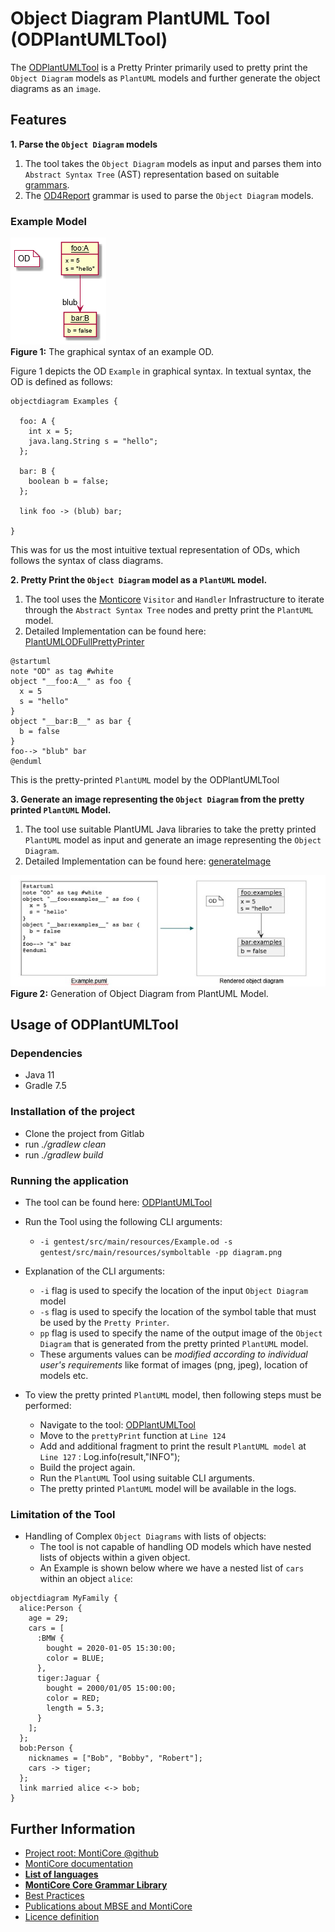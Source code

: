 # Object Diagram PlantUML Tool (ODPlantUMLTool)

The [ODPlantUMLTool](src/main/java/de/monticore/ODPlantUMLTool.java) is a Pretty Printer primarily used to pretty print the `Object Diagram` models as `PlantUML` models and further generate the object diagrams as an `image`.

## Features

**1. Parse the `Object Diagram` models**
1. The tool takes the `Object Diagram` models as input and parses them into `Abstract Syntax Tree` (AST) representation based on suitable [grammars](src/main/grammars).
2. The [OD4Report](src/main/grammars) grammar is used to parse the `Object Diagram` models.

### Example Model

![*Figure 1:* The graphical syntax of an example OD.](doc/pics/Example.png)
<br><b>Figure 1:</b> The graphical syntax of an example OD.


Figure 1 depicts the OD ```Example``` in graphical syntax. In textual syntax, the OD is defined as
follows:

``` 
objectdiagram Examples {

  foo: A {
    int x = 5;
    java.lang.String s = "hello";
  };

  bar: B {
    boolean b = false;
  };

  link foo -> (blub) bar;

}
```

This was for us the most intuitive textual representation of ODs, which follows the syntax of class
diagrams.


**2. Pretty Print the `Object Diagram` model as a `PlantUML` model.**
1. The tool uses the [Monticore](https://monticore.github.io/monticore/) `Visitor` and `Handler` Infrastructure to iterate through the `Abstract Syntax Tree` nodes and pretty print the `PlantUML` model.
2. Detailed Implementation can be found here: [PlantUMLODFullPrettyPrinter](src/main/java/de/monticore/PlantUMLODFullPrettyPrinter.java)

``` 
@startuml
note "OD" as tag #white
object "__foo:A__" as foo {
  x = 5 
  s = "hello"
}
object "__bar:B__" as bar {
  b = false 
}
foo--> "blub" bar
@enduml
```


This is the pretty-printed `PlantUML` model by the ODPlantUMLTool    

**3. Generate an image representing the `Object Diagram` from the pretty printed `PlantUML` Model.**
1. The tool use suitable PlantUML Java libraries to take the pretty printed `PlantUML` model as input and generate an image representing the `Object Diagram`.
2. Detailed Implementation can be found here: [generateImage](src/main/java/de/monticore/ODPlantUMLTool.java) 


![*Figure 2:* Generation of Object Diagram from PlantUML Model.](doc/pics/Generate.png)
<br><b>Figure 2:</b> Generation of Object Diagram from PlantUML Model.

## Usage of ODPlantUMLTool

### Dependencies 
* Java 11
* Gradle 7.5

### Installation of the project
* Clone the project from Gitlab
* run *./gradlew clean*
* run *./gradlew build*

### Running the application

* The tool can be found here: [ODPlantUMLTool](src/main/java/de/monticore/ODPlantUMLTool.java)


* Run the Tool using the following CLI arguments:
  * ``` -i gentest/src/main/resources/Example.od -s gentest/src/main/resources/symboltable -pp diagram.png ```


* Explanation of the CLI arguments:
    * ``` -i ``` flag is used to specify the location of the input `Object Diagram` model
    * ``` -s ``` flag is used to specify the location of the symbol table that must be used by the `Pretty Printer`.
    * ``` pp ``` flag is used to specify the name of the output image of the `Object Diagram` that is generated from the pretty printed `PlantUML` model.
    * These arguments values can be *modified according to individual user's requirements* like format of images (png, jpeg), location of models etc.


* To view the pretty printed `PlantUML` model, then following steps must be performed: 
    * Navigate to the tool: [ODPlantUMLTool](src/main/java/de/monticore/ODPlantUMLTool.java)
    * Move to the `prettyPrint` function at `Line 124`
    * Add and additional fragment to print the result `PlantUML model` at `Line 127` : Log.info(result,"INFO");
    * Build the project again.
    * Run the `PlantUML` Tool using suitable CLI arguments.
    * The pretty printed `PlantUML` model will be available in the logs.

### Limitation of the Tool
* Handling of Complex `Object Diagrams` with lists of objects:
  * The tool is not capable of handling OD models which have nested lists of objects within a given object.
  * An Example is shown below where we have a nested list of `cars` within an object `alice`:

``` 
objectdiagram MyFamily {
  alice:Person {
    age = 29;
    cars = [
      :BMW {
        bought = 2020-01-05 15:30:00;
        color = BLUE;
      },
      tiger:Jaguar {
        bought = 2000/01/05 15:00:00;
        color = RED;
        length = 5.3;
      }
    ];
  };
  bob:Person {
    nicknames = ["Bob", "Bobby", "Robert"];
    cars -> tiger;
  };
  link married alice <-> bob;
}
```


## Further Information

* [Project root: MontiCore @github](https://github.com/MontiCore/monticore)
* [MontiCore documentation](http://www.monticore.de/)
* [**List of languages**](https://github.com/MontiCore/monticore/blob/opendev/docs/Languages.md)
* [**MontiCore Core Grammar
  Library**](https://github.com/MontiCore/monticore/blob/opendev/monticore-grammar/src/main/grammars/de/monticore/Grammars.md)
* [Best Practices](https://github.com/MontiCore/monticore/blob/opendev/docs/BestPractices.md)
* [Publications about MBSE and MontiCore](https://www.se-rwth.de/publications/)
* [Licence definition](https://github.com/MontiCore/monticore/blob/master/00.org/Licenses/LICENSE-MONTICORE-3-LEVEL.md)

[od4report-link]: http://www.monticore.de/download/MCOD4Report.jar

[od4data-link]: http://www.monticore.de/download/MCOD4Data.jar
